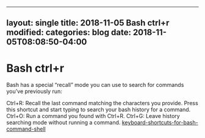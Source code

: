 
---
layout: single
title: 2018-11-05 Bash ctrl+r
modified:
categories: blog
date: 2018-11-05T08:08:50-04:00
---

# Bash ctrl+r 
Bash has a special “recall” mode you can use to search for commands you’ve previously run:

Ctrl+R: Recall the last command matching the characters you provide. Press this shortcut and start typing to search your bash history for a command.
Ctrl+O: Run a command you found with Ctrl+R.
Ctrl+G: Leave history searching mode without running a command.
[keyboard-shortcuts-for-bash-command-shell](https://www.howtogeek.com/howto/ubuntu/keyboard-shortcuts-for-bash-command-shell-for-ubuntu-debian-suse-redhat-linux-etc/ "keyboard-shortcuts-for-bash-command-shell")
